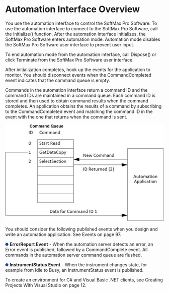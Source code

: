 # Automation Interface Overview

You use the automation interface to control the SoftMax Pro Software. To use the automation interface to connect to the SoftMax Pro Software, call the Initialize() function. After the automation interface initializes, the SoftMax Pro Software enters automation mode. Automation mode disables the SoftMax Pro Software user interface to prevent user input.

To end automation mode from the automation interface, call Dispose() or click Terminate from the SoftMax Pro Software user interface.

After initialization completes, hook up the events for the application to monitor. You should disconnect events when the CommandCompleted event indicates that the command queue is empty.

Commands in the automation interface return a command ID and the command IDs are maintained in a command queue. Each command ID is stored and then used to obtain command results when the command completes. An application obtains the results of a command by subscribing to the CommandCompleted event and matching the command ID in the event with the one that returns when the command is sent.

![](../../../../../.gitbook/assets/4.jpeg)

You should consider the following published events when you design and write an automation application. See Events on page 97.

![](<../../../../../.gitbook/assets/5 (1) (1).png>) **ErrorReport Event** - When the automation server detects an error, an Error event is published, followed by a CommandComplete event. All commands in the automation server command queue are flushed.

![](<../../../../../.gitbook/assets/6 (1) (1).png>) **InstrumentStatus Event** - When the instrument changes state, for example from Idle to Busy, an InstrumentStatus event is published.

To create an environment for C# and Visual Basic .NET clients, see Creating Projects With Visual Studio on page 12.
